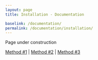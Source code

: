 ```yaml
---
layout: page
title: Installation - Documentation

baselink: /documentation/
permalink: /documentation/installation/
---
```


Page under construction

<p class="body-header-links"><a href="#method-1">Method #1</a> | <a href="#method-2">Method #2</a> | <a href="#method-3">Method #3</a></p>